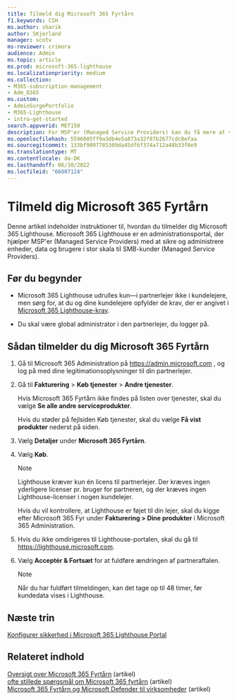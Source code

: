```yaml
---
title: Tilmeld dig Microsoft 365 Fyrtårn
f1.keywords: CSH
ms.author: sharik
author: SKjerland
manager: scotv
ms-reviewer: crimora
audience: Admin
ms.topic: article
ms.prod: microsoft-365-lighthouse
ms.localizationpriority: medium
ms.collection:
- M365-subscription-management
- Adm_O365
ms.custom:
- AdminSurgePortfolio
- M365-Lighthouse
- intro-get-started
search.appverid: MET150
description: For MSP'er (Managed Service Providers) kan du få mere at vide om, hvordan du tilmelder dig Microsoft 365 Lighthouse.
ms.openlocfilehash: 5596005ff9a3db4e5a873a32f87b2677cdc8efaa
ms.sourcegitcommit: 133bf9097785309da45df6f374a712a48b33f8e9
ms.translationtype: MT
ms.contentlocale: da-DK
ms.lasthandoff: 06/10/2022
ms.locfileid: "66007124"
---
```

# <a name="sign-up-for-microsoft-365-lighthouse"></a>Tilmeld dig Microsoft 365 Fyrtårn

Denne artikel indeholder instruktioner til, hvordan du tilmelder dig Microsoft 365 Lighthouse. Microsoft 365 Lighthouse er en administrationsportal, der hjælper MSP'er (Managed Service Providers) med at sikre og administrere enheder, data og brugere i stor skala til SMB-kunder (Managed Service Providers). 

## <a name="before-you-begin"></a>Før du begynder

- Microsoft 365 Lighthouse udrulles kun&mdash;i partnerlejer ikke i kundelejere, men sørg for, at du og dine kundelejere opfylder de krav, der er angivet i [Microsoft 365 Lighthouse-krav](m365-lighthouse-requirements.md).

- Du skal være global administrator i den partnerlejer, du logger på.

## <a name="steps-to-sign-up-for-microsoft-365-lighthouse"></a>Sådan tilmelder du dig Microsoft 365 Fyrtårn

1. Gå til Microsoft 365 Administration på <a href="https://go.microsoft.com/fwlink/p/?linkid=2024339" target="_blank">https://admin.microsoft.com</a> , og log på med dine legitimationsoplysninger til din partnerlejer. 

1. Gå til **Fakturering** > **Køb tjenester** > **Andre tjenester**.

    Hvis Microsoft 365 Fyrtårn ikke findes på listen over tjenester, skal du vælge **Se alle andre serviceprodukter**.

    Hvis du støder på fejlsiden Køb tjenester, skal du vælge **Få vist produkter** nederst på siden.

1. Vælg **Detaljer** under **Microsoft 365 Fyrtårn**. 

1. Vælg **Køb**.

    > [!NOTE]
    > Lighthouse kræver kun én licens til partnerlejer. Der kræves ingen yderligere licenser pr. bruger for partneren, og der kræves ingen Lighthouse-licenser i nogen kundelejer. 

    Hvis du vil kontrollere, at Lighthouse er føjet til din lejer, skal du kigge efter Microsoft 365 Fyr under **Fakturering > Dine produkter** i Microsoft 365 Administration.

1. Hvis du ikke omdirigeres til Lighthouse-portalen, skal du gå til <a href="https://go.microsoft.com/fwlink/p/?linkid=2168110" target="_blank">https://lighthouse.microsoft.com</a>.

1. Vælg **Acceptér & Fortsæt** for at fuldføre ændringen af partneraftalen.

    > [!NOTE]
    > Når du har fuldført tilmeldingen, kan det tage op til 48 timer, før kundedata vises i Lighthouse.

## <a name="next-steps"></a>Næste trin

[Konfigurer sikkerhed i Microsoft 365 Lighthouse Portal](m365-lighthouse-configure-portal-security.md) 

## <a name="related-content"></a>Relateret indhold

[Oversigt over Microsoft 365 Fyrtårn](m365-lighthouse-overview.md) (artikel)   
[ofte stillede spørgsmål om Microsoft 365 fyrtårn](m365-lighthouse-faq.yml) (artikel)   
[Microsoft 365 Fyrtårn og Microsoft Defender til virksomheder](../security/defender-business/mdb-lighthouse-integration.md) (artikel)
